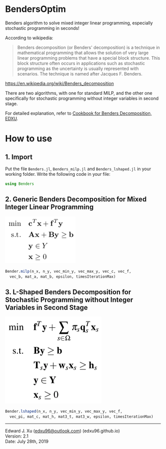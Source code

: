 # BendersOptim

Benders algorithm to solve mixed integer linear programming, especially stochastic programming in seconds!

According to wikipedia:
> Benders decomposition (or Benders' decomposition) is a technique in mathematical programming that allows the solution
> of very large linear programming problems that have a special block structure. This block structure often occurs in
> applications such as stochastic programming as the uncertainty is usually represented with scenarios. The technique is
> named after Jacques F. Benders.

https://en.wikipedia.org/wiki/Benders_decomposition

There are two algorithms, with one for standard MILP, and the other one specifically for stochastic programming without
integer variables in second stage.  

For detailed explanation, refer
to [Cookbook for Benders Decomposition, EDXU](files/cookbook.pdf).  

# How to use

## 1. Import

Put the file `Benders.jl`, `Benders_milp.jl` and `Benders_lshaped.jl` in your working folder. Write the following code
in your file:  
```Julia
using Benders
```

## 2. Generic Benders Decomposition for Mixed Integer Linear Programming

![Standard MILP](images/standard_milp.png)

```Julia
Bender.milp(n_x, n_y, vec_min_y, vec_max_y, vec_c, vec_f,
  vec_b, mat_a, mat_b, epsilon, timesIterationMax)
```

## 3. L-Shaped Benders Decomposition for Stochastic Programming without Integer Variables in Second Stage

![Stochastic Programming without Integer Variables in Second Stage](images/l-shaped.png)

```Julia
Bender.lshaped(n_x, n_y, vec_min_y, vec_max_y, vec_f,
  vec_pi, mat_c, mat_h, mat3_t, mat3_w, epsilon, timesIterationMax)
```

***

Edward J. Xu (edxu96@outlook.com) (edxu96.github.io)  
Version: 2.1  
Date: July 28th, 2019
